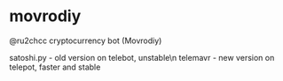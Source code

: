 # movrodiy
@ru2chcc cryptocurrency bot (Movrodiy)

satoshi.py - old version on telebot, unstable\n
telemavr - new version on telepot, faster and stable
